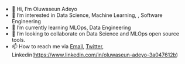 - 👋 Hi, I’m Oluwaseun Adeyo
- 👀 I’m interested in Data Science, Machine Learning, , Software Engineering
- 🌱 I’m currently learning MLOps, Data Engineering
- 💞️ I’m looking to collaborate on Data Science and MLOps open source tools.
- 📫 How to reach me via [Email](johnadeyo@hotmail.com), [Twitter](https://twitter.com/Deh_yor), Linkedin(https://www.linkedin.com/in/oluwaseun-adeyo-3a047612b)

<!---
seunboy1/seunboy1 is a ✨ special ✨ repository because its `README.md` (this file) appears on your GitHub profile.
You can click the Preview link to take a look at your changes.
--->
